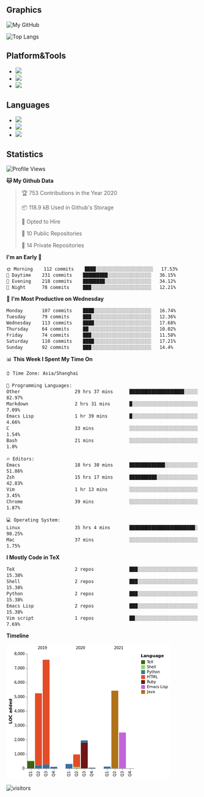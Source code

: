 ## Graphics

![My GitHub](https://github-readme-stats.vercel.app/api?username=SteamedFish&count_private=true&show_icons=true&theme=buefy&include_all_commits=false)

![Top Langs](https://github-readme-stats.vercel.app/api/top-langs/?username=SteamedFish&theme=buefy&hide=ruby&count_private=true&show_icons=true&layout=compact)

## Platform&Tools

* [![](https://img.shields.io/badge/ArchLinux--purple?style=flat-square&logo=ArchLinux)](https://www.archlinux.org/)
* [![](https://img.shields.io/badge/Gentoo-testing-purple?style=flat-square&logo=Gentoo)](https://www.gentoo.org/)
* [![](https://img.shields.io/badge/Doom%20Emacs-28-blue?style=flat-square&logo=Gnu%20emacs&logoColor=white)](https://www.gnu.org/software/emacs/)

## Languages

* [![](https://img.shields.io/badge/-Python-3776AB?style=flat-square&logo=python&logoColor=white)](https://www.python.org/)
* [![](https://img.shields.io/badge/-Bash-00ADD8?style=flat-square&logo=Gnu-bash&logoColor=white)](https://www.gnu.org/software/bash/)
* [![](https://img.shields.io/badge/-Go-00ADD8?style=flat-square&logo=go&logoColor=white)](https://golang.org/)

## Statistics

<!--START_SECTION:waka-->
![Profile Views](http://img.shields.io/badge/Profile%20Views-48-blue)

**🐱 My Github Data** 

> 🏆 753 Contributions in the Year 2020
 > 
> 📦 118.9 kB Used in Github's Storage 
 > 
> 💼 Opted to Hire
 > 
> 📜 10 Public Repositories
 > 
> 🔑 14 Private Repositories 

**I'm an Early 🐤** 

```text
🌞 Morning    112 commits    ████░░░░░░░░░░░░░░░░░░░░░   17.53% 
🌆 Daytime    231 commits    █████████░░░░░░░░░░░░░░░░   36.15% 
🌃 Evening    218 commits    ████████░░░░░░░░░░░░░░░░░   34.12% 
🌙 Night      78 commits     ███░░░░░░░░░░░░░░░░░░░░░░   12.21%

```
📅 **I'm Most Productive on Wednesday** 

```text
Monday       107 commits    ████░░░░░░░░░░░░░░░░░░░░░   16.74% 
Tuesday      79 commits     ███░░░░░░░░░░░░░░░░░░░░░░   12.36% 
Wednesday    113 commits    ████░░░░░░░░░░░░░░░░░░░░░   17.68% 
Thursday     64 commits     ██░░░░░░░░░░░░░░░░░░░░░░░   10.02% 
Friday       74 commits     ███░░░░░░░░░░░░░░░░░░░░░░   11.58% 
Saturday     110 commits    ████░░░░░░░░░░░░░░░░░░░░░   17.21% 
Sunday       92 commits     ███░░░░░░░░░░░░░░░░░░░░░░   14.4%

```


📊 **This Week I Spent My Time On** 

```text
⌚︎ Time Zone: Asia/Shanghai

💬 Programming Languages: 
Other                    29 hrs 37 mins      ████████████████████░░░░░   82.97% 
Markdown                 2 hrs 31 mins       █░░░░░░░░░░░░░░░░░░░░░░░░   7.09% 
Emacs Lisp               1 hr 39 mins        █░░░░░░░░░░░░░░░░░░░░░░░░   4.66% 
C                        33 mins             ░░░░░░░░░░░░░░░░░░░░░░░░░   1.54% 
Bash                     21 mins             ░░░░░░░░░░░░░░░░░░░░░░░░░   1.0%

🔥 Editors: 
Emacs                    18 hrs 30 mins      █████████████░░░░░░░░░░░░   51.86% 
Zsh                      15 hrs 17 mins      ██████████░░░░░░░░░░░░░░░   42.83% 
Vim                      1 hr 13 mins        ░░░░░░░░░░░░░░░░░░░░░░░░░   3.45% 
Chrome                   39 mins             ░░░░░░░░░░░░░░░░░░░░░░░░░   1.87%

💻 Operating System: 
Linux                    35 hrs 4 mins       ████████████████████████░   98.25% 
Mac                      37 mins             ░░░░░░░░░░░░░░░░░░░░░░░░░   1.75%

```

**I Mostly Code in TeX** 

```text
TeX                      2 repos             ███░░░░░░░░░░░░░░░░░░░░░░   15.38% 
Shell                    2 repos             ███░░░░░░░░░░░░░░░░░░░░░░   15.38% 
Python                   2 repos             ███░░░░░░░░░░░░░░░░░░░░░░   15.38% 
Emacs Lisp               2 repos             ███░░░░░░░░░░░░░░░░░░░░░░   15.38% 
Vim script               1 repos             ██░░░░░░░░░░░░░░░░░░░░░░░   7.69%

```


**Timeline**

![Chart not found](https://github.com/SteamedFish/SteamedFish/blob/master/charts/bar_graph.png) 


<!--END_SECTION:waka-->

![visitors](https://visitor-badge.laobi.icu/badge?page_id=SteamedFish.SteamedFish)
